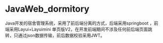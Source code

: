 # JavaWeb_dormitory
Java开发的宿舍管理系统，采用了前后端分离的方式，后端采用springboot ，前端采用Layui+Layuimini 单页版V2，在开发前端期间不涉及任何前后端页面跳转，只通过json数据传输，前后数据校验采用JWT。
